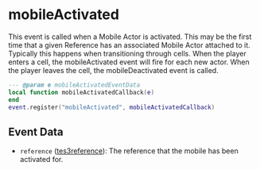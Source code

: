 # mobileActivated

This event is called when a Mobile Actor is activated. This may be the first time that a given Reference has an associated Mobile Actor attached to it. Typically this happens when transitioning through cells. When the player enters a cell, the mobileActivated event will fire for each new actor. When the player leaves the cell, the mobileDeactivated event is called.

```lua
--- @param e mobileActivatedEventData
local function mobileActivatedCallback(e)
end
event.register("mobileActivated", mobileActivatedCallback)
```

## Event Data

* `reference` ([tes3reference](../../types/tes3reference)): The reference that the mobile has been activated for.

